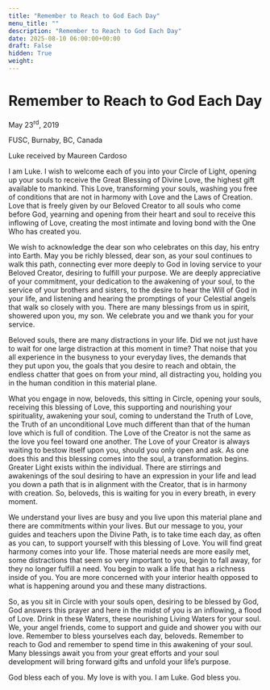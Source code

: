 ```yaml
---
title: "Remember to Reach to God Each Day"
menu_title: ""
description: "Remember to Reach to God Each Day"
date: 2025-08-10 06:00:00+00:00
draft: False
hidden: True
weight:
---
```

# Remember to Reach to God Each Day

May 23<sup>rd</sup>, 2019

FUSC, Burnaby, BC, Canada

Luke received by Maureen Cardoso

I am Luke. I wish to welcome each of you into your Circle of Light, opening up your souls to receive the Great Blessing of Divine Love, the highest gift available to mankind. This Love, transforming your souls, washing you free of conditions that are not in harmony with Love and the Laws of Creation. Love that is freely given by our Beloved Creator to all souls who come before God, yearning and opening from their heart and soul to receive this inflowing of Love, creating the most intimate and loving bond with the One Who has created you.

We wish to acknowledge the dear son who celebrates on this day, his entry into Earth. May you be richly blessed, dear son, as your soul continues to walk this path, connecting ever more deeply to God in loving service to your Beloved Creator, desiring to fulfill your purpose. We are deeply appreciative of your commitment, your dedication to the awakening of your soul, to the service of your brothers and sisters, to the desire to hear the Will of God in your life, and listening and hearing the promptings of your Celestial angels that walk so closely with you. There are many blessings from us in spirit, showered upon you, my son. We celebrate you and we thank you for your service.

Beloved souls, there are many distractions in your life. Did we not just have to wait for one large distraction at this moment in time? That noise that you all experience in the busyness to your everyday lives, the demands that they put upon you, the goals that you desire to reach and obtain, the endless chatter that goes on from your mind, all distracting you, holding you in the human condition in this material plane.

What you engage in now, beloveds, this sitting in Circle, opening your souls, receiving this blessing of Love, this supporting and nourishing your spirituality, awakening your soul, coming to understand the Truth of Love, the Truth of an unconditional Love much different than that of the human love which is full of condition. The Love of the Creator is not the same as the love you feel toward one another. The Love of your Creator is always waiting to bestow itself upon you, should you only open and ask. As one does this and this blessing comes into the soul, a transformation begins. Greater Light exists within the individual. There are stirrings and awakenings of the soul desiring to have an expression in your life and lead you down a path that is in alignment with the Creator, that is in harmony with creation. So, beloveds, this is waiting for you in every breath, in every moment.

We understand your lives are busy and you live upon this material plane and there are commitments within your lives. But our message to you, your guides and teachers upon the Divine Path, is to take time each day, as often as you can, to support yourself with this blessing of Love. You will find great harmony comes into your life. Those material needs are more easily met, some distractions that seem so very important to you, begin to fall away, for they no longer fulfill a need. You begin to walk a life that has a richness inside of you. You are more concerned with your interior health opposed to what is happening around you and these many distractions.

So, as you sit in Circle with your souls open, desiring to be blessed by God, God answers this prayer and here in the midst of you is an inflowing, a flood of Love. Drink in these Waters, these nourishing Living Waters for your soul. We, your angel friends, come to support and guide and shower you with our love. Remember to bless yourselves each day, beloveds. Remember to reach to God and remember to spend time in this awakening of your soul. Many blessings await you from your great efforts and your soul development will bring forward gifts and unfold your life’s purpose.

God bless each of you. My love is with you. I am Luke. God bless you.
